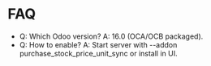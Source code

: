 # FAQ

- Q: Which Odoo version? A: 16.0 (OCA/OCB packaged).
- Q: How to enable? A: Start server with --addon purchase_stock_price_unit_sync or install in UI.
